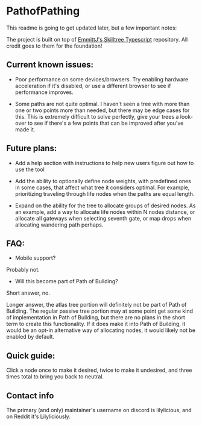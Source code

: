 # PathofPathing
This readme is going to get updated later, but a few important notes:

The project is built on top of [EmmittJ's Skilltree Typescript](https://github.com/EmmittJ/SkillTree_TypeScript/) repository. All credit goes to them for the foundation!

## Current known issues:
* Poor performance on some devices/browsers. Try enabling hardware acceleration if it's disabled, or use a different browser to see if performance improves.

* Some paths are not quite optimal. I haven't seen a tree with more than one or two points more than needed, but there may be edge cases for this. This is extremely difficult to solve perfectly, give your trees a look-over to see if there's a few points that can be improved after you've made it.

## Future plans:
* Add a help section with instructions to help new users figure out how to use the tool

* Add the ability to optionally define node weights, with predefined ones in some cases, that affect what tree it considers optimal. For example, prioritizing traveling through life nodes when the paths are equal length.

* Expand on the ability for the tree to allocate groups of desired nodes. As an example, add a way to allocate life nodes within N nodes distance, or allocate all gateways when selecting seventh gate, or map drops when allocating wandering path perhaps.

## FAQ:

* Mobile support?

Probably not.

* Will this become part of Path of Building? 

Short answer, no. 

Longer answer, the atlas tree portion will definitely not be part of Path of Building. The regular passive tree portion may at some point get some kind of implementation in Path of Building, but there are no plans in the short term to create this functionality. If it does make it into Path of Building, it would be an opt-in alternative way of allocating nodes, it would likely not be enabled by default.

## Quick guide:
Click a node once to make it desired, twice to make it undesired, and three times total to bring you back to neutral.

## Contact info
The primary (and only) maintainer's username on discord is lilylicious, and on Reddit it's Lilyliciously.
